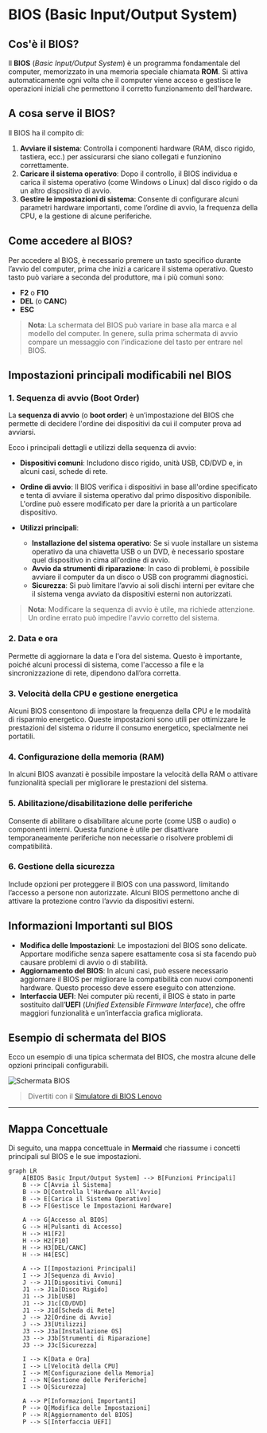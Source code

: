 # BIOS (Basic Input/Output System)

## Cos'è il BIOS?

Il **BIOS** (*Basic Input/Output System*) è un programma fondamentale del computer, memorizzato in una memoria speciale chiamata **ROM**. Si attiva automaticamente ogni volta che il computer viene acceso e gestisce le operazioni iniziali che permettono il corretto funzionamento dell'hardware.

## A cosa serve il BIOS?

Il BIOS ha il compito di:

1. **Avviare il sistema**: Controlla i componenti hardware (RAM, disco rigido, tastiera, ecc.) per assicurarsi che siano collegati e funzionino correttamente.
2. **Caricare il sistema operativo**: Dopo il controllo, il BIOS individua e carica il sistema operativo (come Windows o Linux) dal disco rigido o da un altro dispositivo di avvio.
3. **Gestire le impostazioni di sistema**: Consente di configurare alcuni parametri hardware importanti, come l’ordine di avvio, la frequenza della CPU, e la gestione di alcune periferiche.

## Come accedere al BIOS?

Per accedere al BIOS, è necessario premere un tasto specifico durante l’avvio del computer, prima che inizi a caricare il sistema operativo. Questo tasto può variare a seconda del produttore, ma i più comuni sono:

- **F2** o **F10**
- **DEL** (o **CANC**)
- **ESC**

> **Nota**: La schermata del BIOS può variare in base alla marca e al modello del computer. In genere, sulla prima schermata di avvio compare un messaggio con l’indicazione del tasto per entrare nel BIOS.

## Impostazioni principali modificabili nel BIOS

### 1. Sequenza di avvio (Boot Order)

La **sequenza di avvio** (o **boot order**) è un’impostazione del BIOS che permette di decidere l'ordine dei dispositivi da cui il computer prova ad avviarsi. 

Ecco i principali dettagli e utilizzi della sequenza di avvio:

- **Dispositivi comuni**: Includono disco rigido, unità USB, CD/DVD e, in alcuni casi, schede di rete.
  
- **Ordine di avvio**: Il BIOS verifica i dispositivi in base all'ordine specificato e tenta di avviare il sistema operativo dal primo dispositivo disponibile. L'ordine può essere modificato per dare la priorità a un particolare dispositivo.
  
- **Utilizzi principali**:
  - **Installazione del sistema operativo**: Se si vuole installare un sistema operativo da una chiavetta USB o un DVD, è necessario spostare quel dispositivo in cima all'ordine di avvio.
  - **Avvio da strumenti di riparazione**: In caso di problemi, è possibile avviare il computer da un disco o USB con programmi diagnostici.
  - **Sicurezza**: Si può limitare l’avvio ai soli dischi interni per evitare che il sistema venga avviato da dispositivi esterni non autorizzati.

> **Nota**: Modificare la sequenza di avvio è utile, ma richiede attenzione. Un ordine errato può impedire l'avvio corretto del sistema.

### 2. Data e ora

Permette di aggiornare la data e l'ora del sistema. Questo è importante, poiché alcuni processi di sistema, come l'accesso a file e la sincronizzazione di rete, dipendono dall’ora corretta.

### 3. Velocità della CPU e gestione energetica

Alcuni BIOS consentono di impostare la frequenza della CPU e le modalità di risparmio energetico. Queste impostazioni sono utili per ottimizzare le prestazioni del sistema o ridurre il consumo energetico, specialmente nei portatili.

### 4. Configurazione della memoria (RAM)

In alcuni BIOS avanzati è possibile impostare la velocità della RAM o attivare funzionalità speciali per migliorare le prestazioni del sistema.

### 5. Abilitazione/disabilitazione delle periferiche

Consente di abilitare o disabilitare alcune porte (come USB o audio) o componenti interni. Questa funzione è utile per disattivare temporaneamente periferiche non necessarie o risolvere problemi di compatibilità.

### 6. Gestione della sicurezza

Include opzioni per proteggere il BIOS con una password, limitando l’accesso a persone non autorizzate. Alcuni BIOS permettono anche di attivare la protezione contro l’avvio da dispositivi esterni.

## Informazioni Importanti sul BIOS

- **Modifica delle Impostazioni**: Le impostazioni del BIOS sono delicate. Apportare modifiche senza sapere esattamente cosa si sta facendo può causare problemi di avvio o di stabilità.
- **Aggiornamento del BIOS**: In alcuni casi, può essere necessario aggiornare il BIOS per migliorare la compatibilità con nuovi componenti hardware. Questo processo deve essere eseguito con attenzione.
- **Interfaccia UEFI**: Nei computer più recenti, il BIOS è stato in parte sostituito dall’**UEFI** (*Unified Extensible Firmware Interface*), che offre maggiori funzionalità e un’interfaccia grafica migliorata.

## Esempio di schermata del BIOS

Ecco un esempio di una tipica schermata del BIOS, che mostra alcune delle opzioni principali configurabili.

![Schermata BIOS](https://kmpic.asus.com/images/2022/07/21/e02270e4-b24f-4080-be10-674dde9db4f8.png)

> Divertiti con il [Simulatore di BIOS Lenovo](https://download.lenovo.com/bsco/index.html#/)

---

## Mappa Concettuale

Di seguito, una mappa concettuale in **Mermaid** che riassume i concetti principali sul BIOS e le sue impostazioni.

```mermaid
graph LR
    A[BIOS Basic Input/Output System] --> B[Funzioni Principali]
    B --> C[Avvia il Sistema]
    B --> D[Controlla l'Hardware all'Avvio]
    B --> E[Carica il Sistema Operativo]
    B --> F[Gestisce le Impostazioni Hardware]

    A --> G[Accesso al BIOS]
    G --> H[Pulsanti di Accesso]
    H --> H1[F2]
    H --> H2[F10]
    H --> H3[DEL/CANC]
    H --> H4[ESC]

    A --> I[Impostazioni Principali]
    I --> J[Sequenza di Avvio]
    J --> J1[Dispositivi Comuni]
    J1 --> J1a[Disco Rigido]
    J1 --> J1b[USB]
    J1 --> J1c[CD/DVD]
    J1 --> J1d[Scheda di Rete]
    J --> J2[Ordine di Avvio]
    J --> J3[Utilizzi]
    J3 --> J3a[Installazione OS]
    J3 --> J3b[Strumenti di Riparazione]
    J3 --> J3c[Sicurezza]

    I --> K[Data e Ora]
    I --> L[Velocità della CPU]
    I --> M[Configurazione della Memoria]
    I --> N[Gestione delle Periferiche]
    I --> O[Sicurezza]

    A --> P[Informazioni Importanti]
    P --> Q[Modifica delle Impostazioni]
    P --> R[Aggiornamento del BIOS]
    P --> S[Interfaccia UEFI]
```
